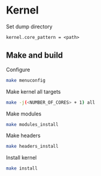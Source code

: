 # Kernel

Set dump directory

```text
kernel.core_pattern = <path>
```

## Make and build

Configure

```bash
make menuconfig
```

Make kernel all targets

```bash
make -j(<NUMBER_OF_CORES> + 1) all
```

Make modules

```bash
make modules_install
```

Make headers

```bash
make headers_install
```

Install kernel

```bash
make install
```
